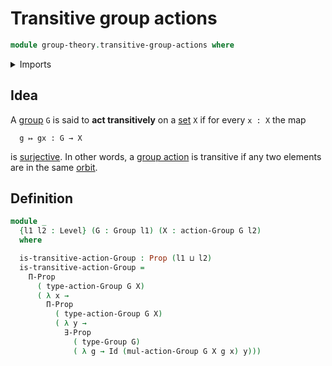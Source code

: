 # Transitive group actions

```agda
module group-theory.transitive-group-actions where
```

<details><summary>Imports</summary>

```agda
open import foundation.existential-quantification
open import foundation.identity-types
open import foundation.propositions
open import foundation.universe-levels

open import group-theory.group-actions
open import group-theory.groups
```

</details>

## Idea

A [group](group-theory.groups.md) `G` is said to **act transitively** on a
[set](foundation-core.sets.md) `X` if for every `x : X` the map

```textbf
  g ↦ gx : G → X
```

is [surjective](foundation.surjective-maps.md). In other words, a
[group action](group-theory.group-actions.md) is transitive if any two elements
are in the same [orbit](group-theory.orbits-group-actions.md).

## Definition

```agda
module _
  {l1 l2 : Level} (G : Group l1) (X : action-Group G l2)
  where

  is-transitive-action-Group : Prop (l1 ⊔ l2)
  is-transitive-action-Group =
    Π-Prop
      ( type-action-Group G X)
      ( λ x →
        Π-Prop
          ( type-action-Group G X)
          ( λ y →
            ∃-Prop
              ( type-Group G)
              ( λ g → Id (mul-action-Group G X g x) y)))
```
